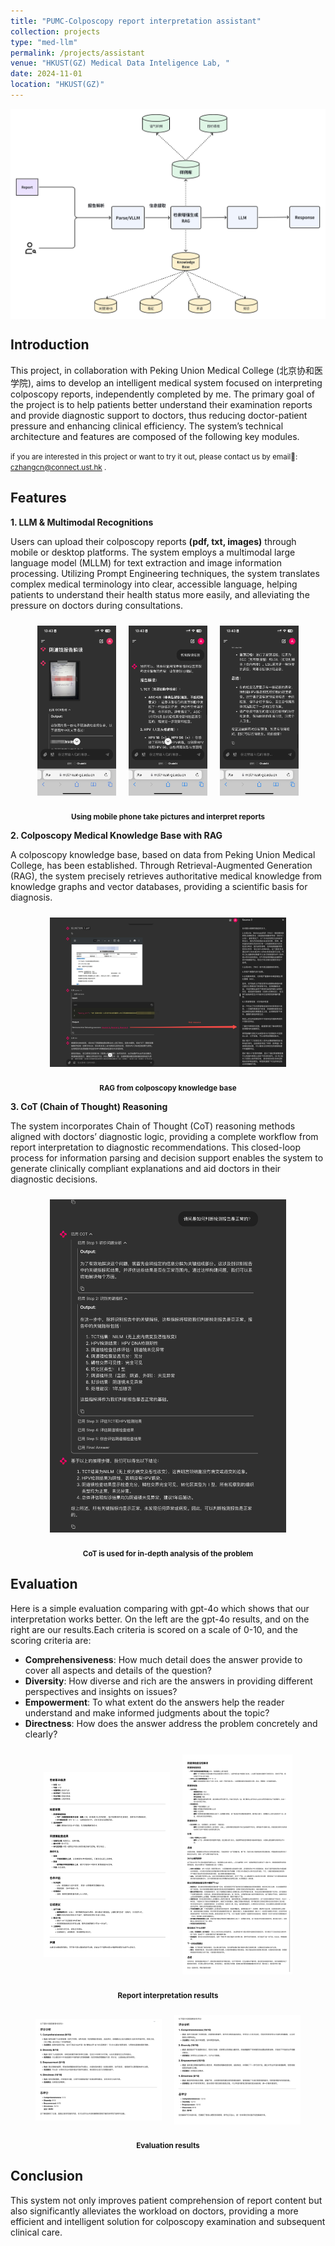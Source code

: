 ```yaml
---
title: "PUMC-Colposcopy report interpretation assistant"
collection: projects
type: "med-llm"
permalink: /projects/assistant
venue: "HKUST(GZ) Medical Data Inteligence Lab, "
date: 2024-11-01
location: "HKUST(GZ)"
---
```


<p float="left" style="display: flex;justify-content:center; align-items: center;">
  <img src="/images/assistant_architecture.jpeg" width="100%" />
</p>

## Introduction

This project, in collaboration with Peking Union Medical College (北京协和医学院), aims to develop an intelligent medical system focused on interpreting colposcopy reports, independently completed by me. The primary goal of the project is to help patients better understand their examination reports and provide diagnostic support to doctors, thus reducing doctor-patient pressure and enhancing clinical efficiency. The system’s technical architecture and features are composed of the following key modules.

<small> if you are interested in this project or want to try it out, please contact us by email📮: <czhangcn@connect.ust.hk> .</small>

## Features

**1. LLM & Multimodal Recognitions**

Users can upload their colposcopy reports **(pdf, txt, images)** through mobile or desktop platforms. The system employs a multimodal large language model (MLLM) for text extraction and image information processing. Utilizing Prompt Engineering techniques, the system translates complex medical terminology into clear, accessible language, helping patients to understand their health status more easily, and alleviating the pressure on doctors during consultations.


<div>
  <p float="left" style="display: flex;justify-content:center; align-items: center;">
    <img src="/images/diagnostic_assistant1.jpeg" width="25%" style="padding:10px;" />
    <img src="/images/diagnostic_assistant2.jpeg" width="25%" style="padding:10px" />
    <img src="/images/diagnostic_assistant3.jpeg" width="25%" style="padding:10px" />
    <p style="text-align:center"><small style="font-weight: bolder;">Using mobile phone take pictures and interpret reports</small></p>
  </p>
  
</div>


**2. Colposcopy Medical Knowledge Base with RAG**

A colposcopy knowledge base, based on data from Peking Union Medical College, has been established. Through Retrieval-Augmented Generation (RAG), the system precisely retrieves authoritative medical knowledge from knowledge graphs and vector databases, providing a scientific basis for diagnosis.

<div>
  <p float="left" style="display: flex;justify-content:center; align-items: center;">
    <img src="/images/assistant_RAG.jpeg" width="75%" style="padding:10px;" />
    <p style="text-align:center"><small style="font-weight: bolder;">RAG from colposcopy knowledge base</small></p>
  </p>
</div>


**3. CoT (Chain of Thought) Reasoning**

The system incorporates Chain of Thought (CoT) reasoning methods aligned with doctors’ diagnostic logic, providing a complete workflow from report interpretation to diagnostic recommendations. This closed-loop process for information parsing and decision support enables the system to generate clinically compliant explanations and aid doctors in their diagnostic decisions.

<div>
  <p float="left" style="display: flex;justify-content:center; align-items: center;">
    <img src="/images/assistant_cot.jpeg" width="75%" style="padding:10px;" />
    <p style="text-align:center"><small style="font-weight: bolder;">CoT is used for in-depth analysis of the problem</small></p>
  </p>
</div>

## Evaluation

Here is a simple evaluation comparing with gpt-4o which shows that our interpretation works better. On the left are the gpt-4o results, and on the right are our results.Each criteria is scored on a scale of 0-10, and the scoring criteria are:
- **Comprehensiveness**: How much detail does the answer provide to cover all aspects and details of the question? 
- **Diversity**: How diverse and rich are the answers in providing different perspectives and insights on issues? 
- **Empowerment**: To what extent do the answers help the reader understand and make informed judgments about the topic? 
- **Directness**: How does the answer address the problem concretely and clearly?

<div>
  <p float="left" style="display: flex;justify-content:center; align-items: center;">
    <img src="/images/gpt4o-interpretation.jpeg" width="40%" style="padding:10px;" />
    <img src="/images/ours_interpretation.jpeg" width="35%" style="padding:10px" />
    <p style="text-align:center"><small style="font-weight: bolder;">Report interpretation results</small></p>
  </p>
</div>

<div>
  <p float="left" style="display: flex;justify-content:center; align-items: center;">
    <img src="/images/gpt4o_evaluation.jpeg" width="40%" style="padding:10px;" />
    <img src="/images/ours_evaluation.jpeg" width="40%" style="padding:10px" />
    <p style="text-align:center"><small style="font-weight: bolder;">Evaluation results</small></p>
  </p>
</div>


## Conclusion

This system not only improves patient comprehension of report content but also significantly alleviates the workload on doctors, providing a more efficient and intelligent solution for colposcopy examination and subsequent clinical care.